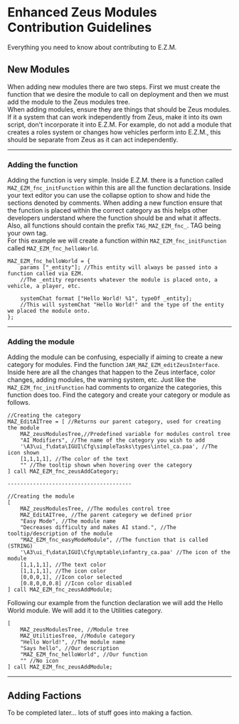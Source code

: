 
# Enhanced Zeus Modules Contribution Guidelines
Everything you need to know about contributing to E.Z.M.

## New Modules
When adding new modules there are two steps. First we must create the function that we desire the module to call on deployment and then we must add the module to the Zeus modules tree. <br>When adding modules, ensure they are things that should be Zeus modules. If it a system that can work independently from Zeus, make it into its own script, don't incorporate it into E.Z.M. For example, do not add a module that creates a roles system or changes how vehicles perform into E.Z.M., this should be separate from Zeus as it can act independently.
<hr>

### Adding the function
Adding the function is very simple. Inside E.Z.M. there is a function called `MAZ_EZM_fnc_initFunction` within this are all the function declarations. Inside your text editor you can use the collapse option to show and hide the sections denoted by comments. When adding a new function ensure that the function is placed within the correct category as this helps other developers understand where the function should be and what it affects. Also, all functions should contain the prefix `TAG_MAZ_EZM_fnc_`. TAG being your own tag. <br>For this example we will create a function within `MAZ_EZM_fnc_initFunction` called `MAZ_EZM_fnc_helloWorld`.
```sqf
MAZ_EZM_fnc_helloWorld = {
	params ["_entity"]; //This entity will always be passed into a function called via EZM.
	//The _entity represents whatever the module is placed onto, a vehicle, a player, etc.
	
	systemChat format ["Hello World! %1", typeOf _entity];
	//This will systemChat "Hello World!" and the type of the entity we placed the module onto.
};
```
<hr>

### Adding the module
Adding the module can be confusing, especially if aiming to create a new category for modules. Find the function `JAM_MAZ_EZM_editZeusInterface`. Inside here are all the changes that happen to the Zeus interface, color changes, adding modules, the warning system, etc. Just like the `MAZ_EZM_fnc_initFunction` had comments to organize the categories, this function does too. Find the category and create your category or module as follows.
```sqf
//Creating the category
MAZ_EditAITree = [ //Returns our parent category, used for creating the module
	MAZ_zeusModulesTree,//Predefined variable for modules control tree
	"AI Modifiers", //The name of the category you wish to add
	'\A3\ui_f\data\IGUI\Cfg\simpleTasks\types\intel_ca.paa', //The icon shown
	[1,1,1,1], //The color of the text
	"" //The tooltip shown when hovering over the category
] call MAZ_EZM_fnc_zeusAddCategory;

---------------------------------------

//Creating the module
[
	MAZ_zeusModulesTree, //The modules control tree
	MAZ_EditAITree, //The parent category we defined prior
	"Easy Mode", //The module name
	"Decreases difficulty and makes AI stand.", //The tooltip/description of the module
	"MAZ_EZM_fnc_easyModeModule", //The function that is called (STRING)
	'\A3\ui_f\data\IGUI\Cfg\mptable\infantry_ca.paa' //The icon of the module
	[1,1,1,1], //The text color
	[1,1,1,1], //The icon color
	[0,0,0,1], //Icon color selected
	[0.8,0,0,0.8] //Icon color disabled
] call MAZ_EZM_fnc_zeusAddModule;
```
Following our example from the function declaration we will add the Hello World module. We will add it to the Utilities category.
```sqf
[
	MAZ_zeusModulesTree, //Module tree
	MAZ_UtilitiesTree, //Module category
	"Hello World!", //The module name
	"Says hello", //Our description
	"MAZ_EZM_fnc_helloWorld", //Our function
	"" //No icon
] call MAZ_EZM_fnc_zeusAddModule;
```
<hr>

## Adding Factions
To be completed later... lots of stuff goes into making a faction.
